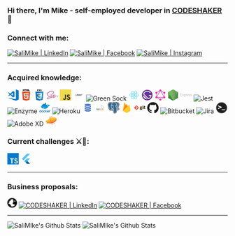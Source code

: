### Hi there, I'm Mike - self-employed developer in [CODESHAKER][companywebsite] 🥤 

### Connect with me:

[<img alt="SaliMike | LinkedIn" width="22px" src="https://cdn.jsdelivr.net/npm/simple-icons@v3/icons/linkedin.svg" />][privatelinkedin] [<img alt="SaliMike | Facebook" width="22px" src="https://cdn.jsdelivr.net/npm/simple-icons@v3/icons/facebook.svg" />][privatefacebook] [<img alt="SaliMike | Instagram" width="22px" src="https://cdn.jsdelivr.net/npm/simple-icons@v3/icons/instagram.svg" />][privateinstagram]

--- 
### Acquired knowledge:

<img alt="Visual Studio Code" width="26px" src="https://raw.githubusercontent.com/github/explore/80688e429a7d4ef2fca1e82350fe8e3517d3494d/topics/visual-studio-code/visual-studio-code.png" /> <img  alt="HTML5" width="26px" src="https://raw.githubusercontent.com/github/explore/80688e429a7d4ef2fca1e82350fe8e3517d3494d/topics/html/html.png" /> <img  alt="CSS3" width="26px" src="https://raw.githubusercontent.com/github/explore/80688e429a7d4ef2fca1e82350fe8e3517d3494d/topics/css/css.png" /> <img  alt="Sass" width="26px" src="https://raw.githubusercontent.com/github/explore/80688e429a7d4ef2fca1e82350fe8e3517d3494d/topics/sass/sass.png" /> <img  alt="JavaScript" width="26px" src="https://raw.githubusercontent.com/github/explore/80688e429a7d4ef2fca1e82350fe8e3517d3494d/topics/javascript/javascript.png" />
<img alt="jQuery" width="26px" src="https://raw.githubusercontent.com/github/explore/80688e429a7d4ef2fca1e82350fe8e3517d3494d/topics/jquery/jquery.png" /> <img alt="Green Sock" width="26px" src="https://s3-us-west-2.amazonaws.com/s.cdpn.io/16327/logo-man.svg" /> <img alt="React" width="26px" src="https://raw.githubusercontent.com/github/explore/80688e429a7d4ef2fca1e82350fe8e3517d3494d/topics/react/react.png" /> <img alt="Gatsby" width="26px" src="https://raw.githubusercontent.com/github/explore/e94815998e4e0713912fed477a1f346ec04c3da2/topics/gatsby/gatsby.png" /> <img alt="GraphQL" width="26px" src="https://raw.githubusercontent.com/github/explore/80688e429a7d4ef2fca1e82350fe8e3517d3494d/topics/graphql/graphql.png" /> <img alt="Node.js" width="26px" src="https://raw.githubusercontent.com/github/explore/80688e429a7d4ef2fca1e82350fe8e3517d3494d/topics/nodejs/nodejs.png" /> <img alt="Express.js" width="26px" src="https://raw.githubusercontent.com/github/explore/80688e429a7d4ef2fca1e82350fe8e3517d3494d/topics/express/express.png" /> <img alt="Jest" width="26px" src="https://miro.medium.com/max/600/1*i37IyHf6vnhqWIA9osxU3w.png" /> <img alt="Enzyme" width="26px" src="https://s.gravatar.com/avatar/a78ef807c3154e902c98d6c3834f0577?size=496&default=retro" /> <img alt="Docker" width="26px" src="https://raw.githubusercontent.com/github/explore/80688e429a7d4ef2fca1e82350fe8e3517d3494d/topics/docker/docker.png" /> <img alt="Heroku" width="26px" src="https://w7.pngwing.com/pngs/112/256/png-transparent-computer-icons-heroku-others-blue-angle-text-thumbnail.png" /> <img alt="SQL" width="26px" src="https://raw.githubusercontent.com/github/explore/80688e429a7d4ef2fca1e82350fe8e3517d3494d/topics/sql/sql.png" /> <img alt="MySQL" width="26px" src="https://raw.githubusercontent.com/github/explore/80688e429a7d4ef2fca1e82350fe8e3517d3494d/topics/mysql/mysql.png" /> <img alt="PostgreSQL" width="26px" src="https://raw.githubusercontent.com/github/explore/80688e429a7d4ef2fca1e82350fe8e3517d3494d/topics/postgresql/postgresql.png" /> <img  alt="Firebase" width="26px" src="https://raw.githubusercontent.com/github/explore/80688e429a7d4ef2fca1e82350fe8e3517d3494d/topics/firebase/firebase.png" /> <img  alt="Git" width="26px" src="https://raw.githubusercontent.com/github/explore/80688e429a7d4ef2fca1e82350fe8e3517d3494d/topics/git/git.png" /> <img  alt="GitHub" width="26px" src="https://raw.githubusercontent.com/github/explore/78df643247d429f6cc873026c0622819ad797942/topics/github/github.png" /> <img  alt="Bitbucket" width="26px" src="https://cdn3.iconfinder.com/data/icons/popular-services-brands/512/bitbucket-512.png" /> <img  alt="Jira" width="26px" src="https://w7.pngwing.com/pngs/20/247/png-transparent-jira-atlassian-confluence-bug-tracking-system-computer-software-jira-atlassian-text-hand-logo.png" /> <img  alt="Terminal" width="26px" src="https://raw.githubusercontent.com/github/explore/80688e429a7d4ef2fca1e82350fe8e3517d3494d/topics/terminal/terminal.png" /> <img  alt="Adobe XD" width="26px" src="https://upload.wikimedia.org/wikipedia/commons/thumb/c/c2/Adobe_XD_CC_icon.svg/1051px-Adobe_XD_CC_icon.svg.png" /> <img  alt="Zeplin" width="26px" src="https://raw.githubusercontent.com/github/explore/80688e429a7d4ef2fca1e82350fe8e3517d3494d/topics/zeplin/zeplin.png" />

### Current challenges ⚔️🐉:

<img alt="TypeScript" width="26px" src="https://raw.githubusercontent.com/github/explore/80688e429a7d4ef2fca1e82350fe8e3517d3494d/topics/typescript/typescript.png" /> <img alt="Flutter" width="26px" src="https://raw.githubusercontent.com/github/explore/80688e429a7d4ef2fca1e82350fe8e3517d3494d/topics/flutter/flutter.png" />

---

### Business proposals:
[<img alt="CODESHAKER | Website" width="22px" src="https://raw.githubusercontent.com/iconic/open-iconic/master/svg/globe.svg" />][companywebsite] [<img alt="CODESHAKER | LinkedIn" width="22px" src="https://cdn.jsdelivr.net/npm/simple-icons@v3/icons/linkedin.svg" />][companylinkedin] [<img alt="CODESHAKER | Facebook" width="22px" src="https://cdn.jsdelivr.net/npm/simple-icons@v3/icons/facebook.svg" />][companyfacebook]

---

<img alt="SaliMIke's Github Stats" src="https://github-readme-stats.vercel.app/api?username=salimike&show_icons=true&hide_border=true&include_all_commits=true&count_private=true" />
<img alt="SaliMIke's Github Stats" src="https://github-readme-stats.vercel.app/api/top-langs/?username=salimike&layout=compact&hide_border=true" />

[companywebsite]: https://codeshaker.pl
[companyfacebook]: https://www.facebook.com/CODESHAKERpl
[companylinkedin]: https://www.linkedin.com/company/codeshakerpl
[privatelinkedin]: https://www.linkedin.com/in/msobiecki
[privatefacebook]: https://www.facebook.com/ToChybaOn
[privateinstagram]: https://www.instagram.com/salimike_

